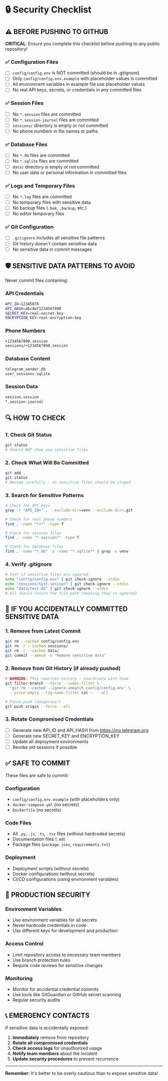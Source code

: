 # 🔒 Security Checklist

## ⚠️ BEFORE PUSHING TO GITHUB

**CRITICAL**: Ensure you complete this checklist before pushing to any public repository!

### ✅ Configuration Files

- [ ] `config/config.env` is NOT committed (should be in .gitignore)
- [ ] Only `config/config.env.example` with placeholder values is committed
- [ ] All environment variables in example file use placeholder values
- [ ] No real API keys, secrets, or credentials in any committed files

### ✅ Session Files

- [ ] No `*.session` files are committed
- [ ] No `*.session-journal` files are committed
- [ ] `sessions/` directory is empty or not committed
- [ ] No phone numbers in file names or paths

### ✅ Database Files

- [ ] No `*.db` files are committed
- [ ] No `*.sqlite` files are committed
- [ ] `data/` directory is empty or not committed
- [ ] No user data or personal information in committed files

### ✅ Logs and Temporary Files

- [ ] No `*.log` files are committed
- [ ] No temporary files with sensitive data
- [ ] No backup files (`.bak`, `.backup`, etc.)
- [ ] No editor temporary files

### ✅ Git Configuration

- [ ] `.gitignore` includes all sensitive file patterns
- [ ] Git history doesn't contain sensitive data
- [ ] No sensitive data in commit messages

## 🛡️ SENSITIVE DATA PATTERNS TO AVOID

Never commit files containing:

### API Credentials

```bash
API_ID=12345678
API_HASH=abcdef1234567890
SECRET_KEY=real-secret-key
ENCRYPTION_KEY=real-encryption-key
```

### Phone Numbers

```bash
+1234567890.session
sessions/+1234567890.session
```

### Database Content

```bash
telegram_sender.db
user_sessions.sqlite
```

### Session Data

```bash
session.session
*.session-journal
```

## 🔍 HOW TO CHECK

### 1. Check Git Status

```bash
git status
# Should NOT show any sensitive files
```

### 2. Check What Will Be Committed

```bash
git add .
git status
# Review carefully - no sensitive files should be staged
```

### 3. Search for Sensitive Patterns

```bash
# Check for API keys
grep -r "API_ID=" . --exclude-dir=venv --exclude-dir=.git

# Check for real phone numbers
find . -name "*+*" -type f

# Check for session files
find . -name "*.session*" -type f

# Check for database files
find . -name "*.db" -o -name "*.sqlite*" | grep -v venv
```

### 4. Verify .gitignore

```bash
# Test if sensitive files are ignored
echo "config/config.env" | git check-ignore --stdin
echo "sessions/test.session" | git check-ignore --stdin
echo "data/test.db" | git check-ignore --stdin
# All should return the file path (meaning they're ignored)
```

## 🚨 IF YOU ACCIDENTALLY COMMITTED SENSITIVE DATA

### 1. Remove from Latest Commit

```bash
git rm --cached config/config.env
git rm -r --cached sessions/
git rm -r --cached data/
git commit --amend -m "Remove sensitive data"
```

### 2. Remove from Git History (if already pushed)

```bash
# WARNING: This rewrites history - coordinate with team
git filter-branch --force --index-filter \
  'git rm --cached --ignore-unmatch config/config.env' \
  --prune-empty --tag-name-filter cat -- --all

# Force push (dangerous!)
git push origin --force --all
```

### 3. Rotate Compromised Credentials

- [ ] Generate new API_ID and API_HASH from https://my.telegram.org
- [ ] Generate new SECRET_KEY and ENCRYPTION_KEY
- [ ] Update all deployment environments
- [ ] Revoke old sessions if possible

## ✅ SAFE TO COMMIT

These files are safe to commit:

### Configuration

- `config/config.env.example` (with placeholders only)
- `docker-compose.yml` (no secrets)
- `Dockerfile` (no secrets)

### Code Files

- All `.py`, `.js`, `.ts`, `.tsx` files (without hardcoded secrets)
- Documentation files (`.md`)
- Package files (`package.json`, `requirements.txt`)

### Deployment

- Deployment scripts (without secrets)
- Docker configurations (without secrets)
- CI/CD configurations (using environment variables)

## 🔐 PRODUCTION SECURITY

### Environment Variables

- Use environment variables for all secrets
- Never hardcode credentials in code
- Use different keys for development and production

### Access Control

- Limit repository access to necessary team members
- Use branch protection rules
- Require code reviews for sensitive changes

### Monitoring

- Monitor for accidental credential commits
- Use tools like GitGuardian or GitHub secret scanning
- Regular security audits

## 📞 EMERGENCY CONTACTS

If sensitive data is accidentally exposed:

1. **Immediately** remove from repository
2. **Rotate all compromised credentials**
3. **Check access logs** for unauthorized usage
4. **Notify team members** about the incident
5. **Update security procedures** to prevent recurrence

---

**Remember**: It's better to be overly cautious than to expose sensitive data!
